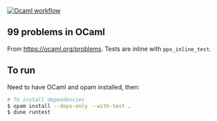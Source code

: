 [![Ocaml workflow](https://github.com/kcjpop/99-problems-ocaml/actions/workflows/ml.yml/badge.svg)](https://github.com/kcjpop/99-problems-ocaml/actions/workflows/ml.yml)

## 99 problems in OCaml

From https://ocaml.org/problems. Tests are inline with `ppx_inline_test`.

## To run

Need to have OCaml and opam installed, then:

```bash
# To install dependencies
$ opam install --deps-only --with-test .
$ dune runtest
```
